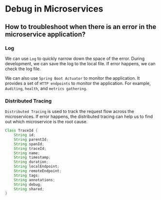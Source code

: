# Debug in Microservices

## How to troubleshoot when there is an error in the microservice application?

### Log

We can use `Log` to quickly narrow down the space of the error. During development, we can save the log to the local file. If error happens, we can check the log file.

We can also use `Spring Boot Actuator` to monitor the application. It provides a set of `HTTP endpoints` to monitor the application. For example, `Auditing`, `health`, and `metrics gathering`.

### Distributed Tracing

`Distributed Tracing` is used to track the request flow across the microservices. If error happens, the distributed tracing can help us to find out which microservice is the root cause.

```Java
Class TraceId {
    String id;
    String parentId;
    String spanId;
    String traceId;
    String name;
    String timestamp;
    String duration;
    String localEndpoint;
    String remoteEndpoint;
    String tags;
    String annotations;
    String debug;
    String shared;
}
```
